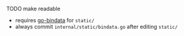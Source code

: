 TODO make readable

- requires [go-bindata](https://github.com/shuLhan/go-bindata) for `static/`
- always commit `internal/static/bindata.go` after editing `static/`
